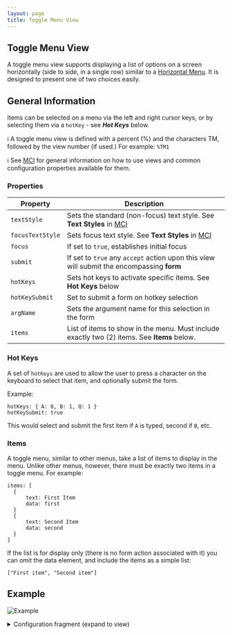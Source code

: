 ```yaml
---
layout: page
title: Toggle Menu View
---
```

## Toggle Menu View
A toggle menu view supports displaying a list of options on a screen horizontally (side to side, in a single row) similar to a [Horizontal Menu](horizontal_menu_view.md). It is designed to present one of two choices easily.

## General Information

Items can be selected on a menu via the left and right cursor keys, or by selecting them via a `hotKey` - see ***Hot Keys*** below.

:information_source: A toggle menu view is defined with a percent (%) and the characters TM, followed by the view number (if used.) For example: `%TM1`

:information_source: See [MCI](../mci.md) for general information on how to use views and common configuration properties available for them.

### Properties

| Property    | Description  |
|-------------|--------------|
| `textStyle` | Sets the standard (non-focus) text style. See **Text Styles** in [MCI](../mci.md) |
| `focusTextStyle` | Sets focus text style. See **Text Styles** in [MCI](../mci.md)|
| `focus` | If set to `true`, establishes initial focus |
| `submit` | If set to `true` any `accept` action upon this view will submit the encompassing **form** |
| `hotKeys` | Sets hot keys to activate specific items. See **Hot Keys** below |
| `hotKeySubmit` | Set to submit a form on hotkey selection |
| `argName` | Sets the argument name for this selection in the form |
| `items` | List of items to show in the menu. Must include exactly two (2) items. See **Items** below. |


### Hot Keys

A set of `hotKeys` are used to allow the user to press a character on the keyboard to select that item, and optionally submit the form.

Example:

```
hotKeys: { A: 0, B: 1, Q: 1 }
hotKeySubmit: true
```
This would select and submit the first item if `A` is typed, second if `B`, etc.

### Items

A toggle menu, similar to other menus, take a list of items to display in the menu. Unlike other menus, however, there must be exactly two items in a toggle menu. For example:


```
items: [
  {
      text: First Item
      data: first
  }
  {
      text: Second Item
      data: second
  }
]
```

If the list is for display only (there is no form action associated with it) you can omit the data element, and include the items as a simple list:

```
["First item", "Second item"]
```

## Example

![Example](../../assets/images/toggle_menu_view_example1.gif "Toggle menu")

<details>
<summary>Configuration fragment (expand to view)</summary>
<div markdown="1">
```
TM2: {
  focus: true
  submit: true
  argName: navSelect
  focusTextStyle: upper
  items: [ "yes", "no" ]
}
```
</div>
</details>
